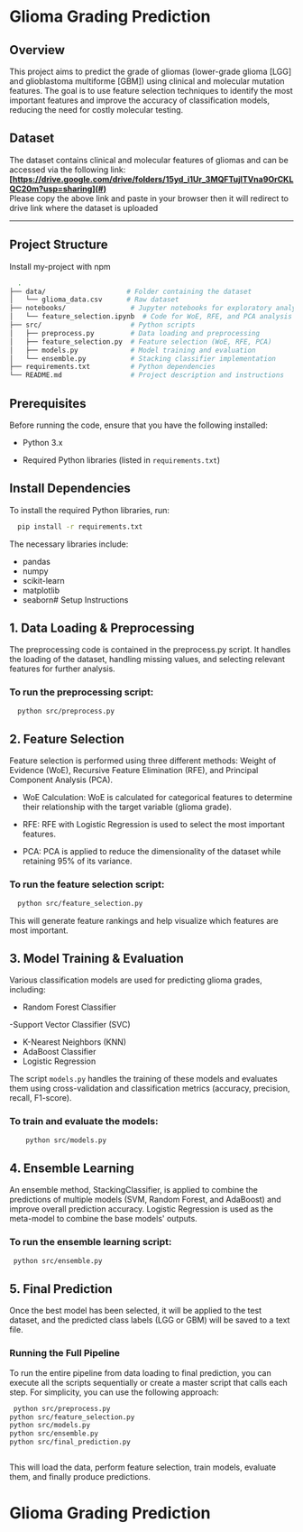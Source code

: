 # Glioma Grading Prediction

## Overview 

This project aims to predict the grade of gliomas (lower-grade glioma [LGG] and glioblastoma multiforme [GBM]) using clinical and molecular mutation features. The goal is to use feature selection techniques to identify the most important features and improve the accuracy of classification models, reducing the need for costly molecular testing.


## Dataset

The dataset contains clinical and molecular features of gliomas and can be accessed via the following link:  
**[https://drive.google.com/drive/folders/15yd_i1Ur_3MQFTujlTVna9OrCKLQC20m?usp=sharing](#)**  
Please copy the above link and paste in your browser then it will redirect to drive link where the dataset is uploaded

---


## Project Structure

Install my-project with npm

```bash
  .
├── data/                    # Folder containing the dataset
│   └── glioma_data.csv      # Raw dataset
├── notebooks/                # Jupyter notebooks for exploratory analysis
│   └── feature_selection.ipynb  # Code for WoE, RFE, and PCA analysis
├── src/                      # Python scripts
│   ├── preprocess.py         # Data loading and preprocessing
│   ├── feature_selection.py  # Feature selection (WoE, RFE, PCA)
│   ├── models.py             # Model training and evaluation
│   └── ensemble.py           # Stacking classifier implementation
├── requirements.txt          # Python dependencies
└── README.md                 # Project description and instructions

```
    
## Prerequisites

Before running the code, ensure that you have the following installed:

- Python 3.x

- Required Python libraries (listed in `requirements.txt`)


## Install Dependencies

To install the required Python libraries, run:

```bash
  pip install -r requirements.txt

```
 The necessary libraries include:

 - pandas
 - numpy
 - scikit-learn
 - matplotlib
 - seaborn# Setup Instructions

## 1. Data Loading & Preprocessing

The preprocessing code is contained in the preprocess.py script. It handles the loading of the dataset, handling missing values, and selecting relevant features for further analysis.

### To run the preprocessing script:

```bash
  python src/preprocess.py
```
## 2. Feature Selection

Feature selection is performed using three different methods: Weight of Evidence (WoE), Recursive Feature Elimination (RFE), and Principal Component Analysis (PCA).


 - WoE Calculation: WoE is calculated for categorical features to determine their relationship with the target variable (glioma grade).

 - RFE: RFE with Logistic Regression is used to select the most important   features.

 - PCA: PCA is applied to reduce the dimensionality of the dataset while retaining 95% of its variance.
 
 ### To run the feature selection script:

```bash
  python src/feature_selection.py
```
This will generate feature rankings and help visualize which features are most important.

## 3. Model Training & Evaluation

Various classification models are used for predicting glioma grades, including:
 - Random Forest Classifier

 -Support Vector Classifier (SVC)
 - K-Nearest Neighbors (KNN)
 - AdaBoost Classifier
 - Logistic Regression
 
 The script `models.py` handles the training of these models and evaluates them using cross-validation and classification metrics (accuracy, precision, recall, F1-score).


 ### To train and evaluate the models:

```bash
    python src/models.py

```

## 4. Ensemble Learning
An ensemble method, StackingClassifier, is applied to combine the predictions of multiple models (SVM, Random Forest, and AdaBoost) and improve overall prediction accuracy. Logistic Regression is used as the meta-model to combine the base models' outputs.

### To run the ensemble learning script:

```bash
 python src/ensemble.py

```
## 5. Final Prediction
Once the best model has been selected, it will be applied to the test dataset, and the predicted class labels (LGG or GBM) will be saved to a text file.

### Running the Full Pipeline

To run the entire pipeline from data loading to final prediction, you can execute all the scripts sequentially or create a master script that calls each step. For simplicity, you can use the following approach:

```bash
 python src/preprocess.py
python src/feature_selection.py
python src/models.py
python src/ensemble.py
python src/final_prediction.py



```
This will load the data, perform feature selection, train models, evaluate them, and finally produce predictions.
# Glioma Grading Prediction
